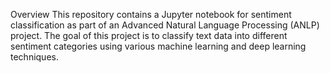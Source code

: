 Overview
This repository contains a Jupyter notebook for sentiment classification as part of an Advanced Natural Language Processing (ANLP) project. The goal of this project is to classify text data into different sentiment categories using various machine learning and deep learning techniques.
